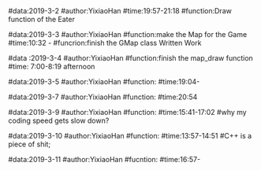 ##
##
##
#data:2019-3-2
#author:YixiaoHan
#time:19:57-21:18
#function:Draw function of the Eater

#data:2019-3-3
#author:YixiaoHan
#function:make the Map for the Game
#time:10:32 - 
#funcrion:finish the GMap class Written Work

#data :2019-3-4
#author:YixiaoHan
#function:finish the map_draw function
#time: 7:00-8:19 afternoon

#data:2019-3-5
#author:YixiaoHan
#function:
#time:19:04-

#data:2019-3-7
#author:YixiaoHan
#function:
#time:20:54

#data:2019-3-9
#author:YixiaoHan
#function:
#time:15:41-17:02
#why my coding speed gets slow down?

#data:2019-3-10
#author:YixiaoHan
#function:
#time:13:57-14:51
#C++ is a piece of shit; 

#data:2019-3-11
#author:YixiaoHan
#fucntion:
#time:16:57-
